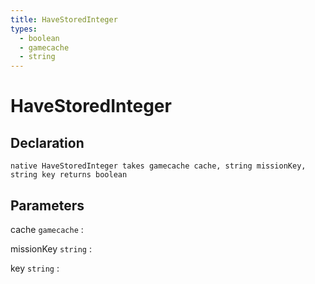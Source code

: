 ```yaml
---
title: HaveStoredInteger
types:
  - boolean
  - gamecache
  - string
---
```


# HaveStoredInteger

## Declaration

```jass
native HaveStoredInteger takes gamecache cache, string missionKey, string key returns boolean
```

## Parameters
cache `gamecache`
: 

missionKey `string`
: 

key `string`
: 
